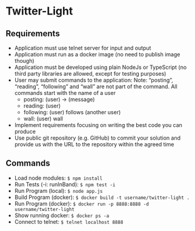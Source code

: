 # Twitter-Light
<h2>Requirements</h2>
<ul>
  <li>Application must use telnet server for input and output</li>
  <li>Application must run as a docker image (no need to publish image though)</li>
  <li>Application must be developed using plain NodeJs or TypeScript (no third party
    libraries are allowed, except for testing purposes)</li>
  <li>User may submit commands to the application:
  Note: “posting”, “reading”, “following” and “wall” are not part of the command. All
  commands start with the name of a user
    <ul>
      <li>posting: (user) -> (message)</li>
      <li>reading: (user)</li>
      <li>following: (user) follows (another user)</li>
      <li>wall: (user) wall</li>
    </ul>
  </li>
  <li>Implement requirements focusing on writing the best code you can produce
  <li>Use public git repository (e.g. GitHub) to commit your solution and provide us with
  the URL to the repository within the agreed time
</ul>

<h2>Commands</h2>
<ul>
  <li>Load node modules: <code>$ npm install</code></li>
  <li>Run Tests (-i: runInBand): <code>$ npm test -i</code></li>
  <li>Run Program (local): <code>$ node app.js</code></li>
  <li>Build Program (docker): <code>$ docker build -t username/twitter-light .</code></li>
  <li>Run Program (docker): <code>$ docker run -p 8888:8888 -d username/twitter-light</code></li>
  <li>Show running docker: <code>$ docker ps -a</code></li>
  <li>Connect to telnet: <code>$ telnet localhost 8888</code></li>
</ul>
